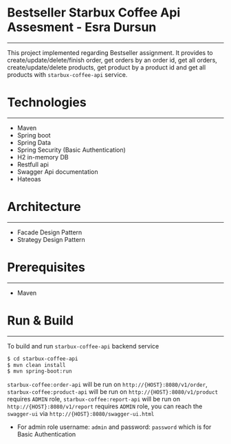 # Bestseller Starbux Coffee Api Assesment  - Esra Dursun 
- --
This project implemented regarding Bestseller assignment. It provides to create/update/delete/finish order, get orders by an order id, get all orders, create/update/delete products, get product by a product id and get all products with `starbux-coffee-api` service.

# Technologies
- --
- Maven
- Spring boot
- Spring Data
- Spring Security (Basic Authentication)
- H2 in-memory DB
- Restfull api
- Swagger Api documentation
- Hateoas

# Architecture
- --
- Facade Design Pattern
- Strategy Design Pattern

# Prerequisites 
- ---
 - Maven

# Run & Build
- --
To build and run `starbux-coffee-api` backend service
```sh
$ cd starbux-coffee-api
$ mvn clean install
$ mvn spring-boot:run
```

`starbux-coffee:order-api` will be run on `http://{HOST}:8080/v1/order`,
`starbux-coffee:product-api` will be run on `http://{HOST}:8080/v1/product` requires `ADMIN` role,
`starbux-coffee:report-api` will be run on `http://{HOST}:8080/v1/report` requires `ADMIN` role,
you can reach the `swagger-ui` via `http://{HOST}:8080/swagger-ui.html` 

* For admin role username: `admin` and password: `password` which is for Basic Authentication


